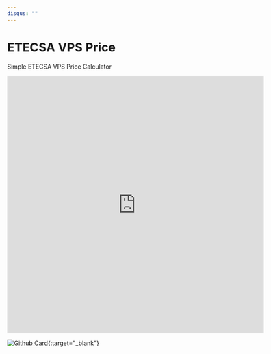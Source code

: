 ```yaml
---
disqus: ""
---
```


# ETECSA VPS Price

Simple ETECSA VPS Price Calculator

<iframe src="https://etecsa-vps-price.netlify.app/" width="600" height="600" frameBorder="0">
</iframe>

[![Github Card](https://github-readme-stats.vercel.app/api/pin/?username=correaleyval&repo=etecsa-vps-price)](https://github.com/correaleyval/etecsa-vps-price){:target="_blank"}